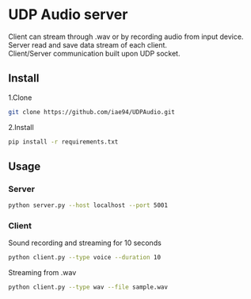 # UDP Audio server
Client can stream through .wav or by recording audio from input device.\
Server read and save data stream of each client.\
Client/Server communication built upon UDP socket.
## Install
1.Clone
```bash
git clone https://github.com/iae94/UDPAudio.git
```

2.Install
```bash
pip install -r requirements.txt
```

## Usage
### Server
```bash
python server.py --host localhost --port 5001
```
### Client
Sound recording and streaming for 10 seconds
```bash
python client.py --type voice --duration 10
```
Streaming from .wav
```bash
python client.py --type wav --file sample.wav
```
